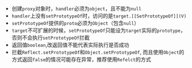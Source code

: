 - 创建`proxy`对象时，`handler`必须为`object`，且不能为`null`
- `handler`上没有`setPrototypeOf`时，访问的是`target.[[SetPrototypeOf]](V)`
- `setPrototypeOf`提供的`proto`必须为`Object`（包含`null`）
- `target`不可扩展的时候，`setPrototypeOf`只能设为`target`实际的`prototype`，否则不会执行`setPrototypeOf`拦截
- 返回值`boolean`,改返回值不能代表实际执行是否成功
- 拦截`Reflect.setPrototypeOf`和`Object.setPrototypeOf`, 而且使用`Object`的方式返回`false`的情况可能存在异常，推荐使用`Refelct`的方式